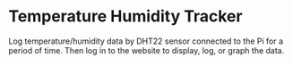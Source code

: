 # Temperature Humidity Tracker

Log temperature/humidity data by DHT22 sensor connected to the Pi for a period of time. Then log in to the website to display, log, or graph the data.



